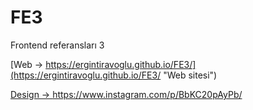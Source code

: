 # FE3
Frontend referansları 3

[Web -> https://ergintiravoglu.github.io/FE3/](https://ergintiravoglu.github.io/FE3/ "Web sitesi")

[Design -> https://www.instagram.com/p/BbKC20pAyPb/ ](https://www.instagram.com/p/BbKC20pAyPb/ "Tasarımın Resmi")
